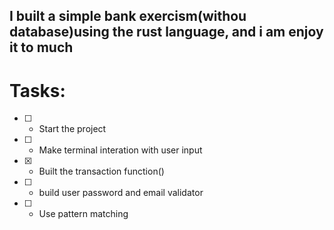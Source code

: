 ## I built a simple bank exercism(withou database)using the rust language, and i am enjoy it to much

# Tasks:
- [ ] -  Start the project
- [ ] - Make terminal interation with user input
- [x] - Built the transaction function()
- [ ] - build user password and email validator
- [ ] - Use pattern matching
